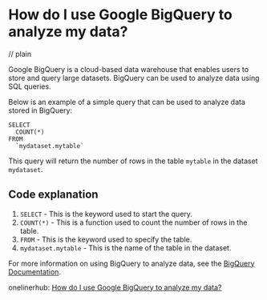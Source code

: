 # How do I use Google BigQuery to analyze my data?
// plain

Google BigQuery is a cloud-based data warehouse that enables users to store and query large datasets. BigQuery can be used to analyze data using SQL queries.

Below is an example of a simple query that can be used to analyze data stored in BigQuery:

```
SELECT
  COUNT(*)
FROM
  `mydataset.mytable`
```

This query will return the number of rows in the table `mytable` in the dataset `mydataset`.

## Code explanation

1. `SELECT` - This is the keyword used to start the query.
2. `COUNT(*)` - This is a function used to count the number of rows in the table.
3. `FROM` - This is the keyword used to specify the table.
4. `mydataset.mytable` - This is the name of the table in the dataset.

For more information on using BigQuery to analyze data, see the [BigQuery Documentation](https://cloud.google.com/bigquery/docs/).

onelinerhub: [How do I use Google BigQuery to analyze my data?](https://onelinerhub.com/google-big-query/how-do-i-use-google-bigquery-to-analyze-my-data)